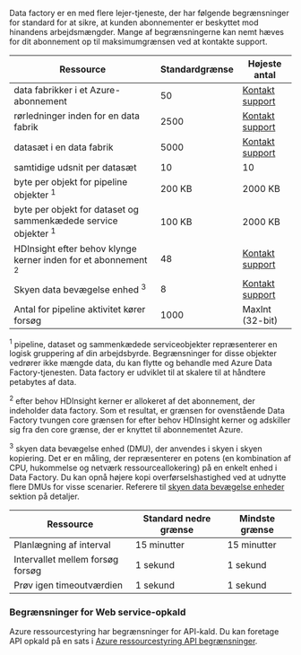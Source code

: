 Data factory er en med flere lejer-tjeneste, der har følgende begrænsninger for standard for at sikre, at kunden abonnementer er beskyttet mod hinandens arbejdsmængder. Mange af begrænsningerne kan nemt hæves for dit abonnement op til maksimumgrænsen ved at kontakte support. 

**Ressource** | **Standardgrænse** | **Højeste antal**
-------- | ------------- | -------------
data fabrikker i et Azure-abonnement | 50 | [Kontakt support](https://azure.microsoft.com/blog/2014/06/04/azure-limits-quotas-increase-requests/)
rørledninger inden for en data fabrik | 2500 | [Kontakt support](https://azure.microsoft.com/blog/2014/06/04/azure-limits-quotas-increase-requests/)
datasæt i en data fabrik | 5000 | [Kontakt support](https://azure.microsoft.com/blog/2014/06/04/azure-limits-quotas-increase-requests/)
samtidige udsnit per datasæt | 10 | 10
byte per objekt for pipeline objekter <sup>1</sup> | 200 KB | 2000 KB
byte per objekt for dataset og sammenkædede service objekter <sup>1</sup> | 100 KB | 2000 KB
HDInsight efter behov klynge kerner inden for et abonnement <sup>2</sup> | 48 | [Kontakt support](https://azure.microsoft.com/blog/2014/06/04/azure-limits-quotas-increase-requests/)
Skyen data bevægelse enhed <sup>3</sup> | 8 | [Kontakt support](https://azure.microsoft.com/blog/2014/06/04/azure-limits-quotas-increase-requests/)
Antal for pipeline aktivitet kører forsøg | 1000 | MaxInt (32-bit)

<sup>1</sup> pipeline, dataset og sammenkædede serviceobjekter repræsenterer en logisk gruppering af din arbejdsbyrde. Begrænsninger for disse objekter vedrører ikke mængde data, du kan flytte og behandle med Azure Data Factory-tjenesten. Data factory er udviklet til at skalere til at håndtere petabytes af data.

<sup>2</sup> efter behov HDInsight kerner er allokeret af det abonnement, der indeholder data factory. Som et resultat, er grænsen for ovenstående Data Factory tvungen core grænsen for efter behov HDInsight kerner og adskiller sig fra den core grænse, der er knyttet til abonnementet Azure.

<sup>3</sup> skyen data bevægelse enhed (DMU), der anvendes i skyen i skyen kopiering. Det er en måling, der repræsenterer en potens (en kombination af CPU, hukommelse og netværk ressourceallokering) på en enkelt enhed i Data Factory. Du kan opnå højere kopi overførselshastighed ved at udnytte flere DMUs for visse scenarier. Referere til [skyen data bevægelse enheder](../../articles/data-factory/data-factory-copy-activity-performance.md#cloud-data-movement-units) sektion på detaljer.

**Ressource** | **Standard nedre grænse** | **Mindste grænse**
-------- | ------------------- | -------------
Planlægning af interval | 15 minutter | 15 minutter
Intervallet mellem forsøg forsøg | 1 sekund | 1 sekund
Prøv igen timeoutværdien | 1 sekund | 1 sekund


### <a name="web-service-call-limits"></a>Begrænsninger for Web service-opkald

Azure ressourcestyring har begrænsninger for API-kald. Du kan foretage API opkald på en sats i [Azure ressourcestyring API begrænsninger](../azure-subscription-service-limits.md#resource-group-limits). 


